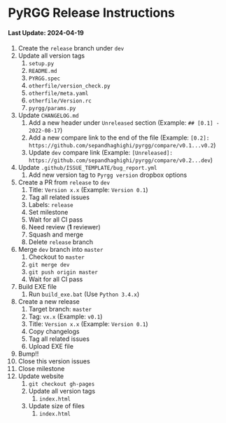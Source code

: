# PyRGG Release Instructions

#### Last Update: 2024-04-19

1. Create the `release` branch under `dev`
2. Update all version tags
	1. `setup.py`
	2. `README.md`
	3. `PYRGG.spec`
	4. `otherfile/version_check.py`
	5. `otherfile/meta.yaml`
	6. `otherfile/Version.rc`
	7. `pyrgg/params.py`
3. Update `CHANGELOG.md`
	1. Add a new header under `Unreleased` section (Example: `## [0.1] - 2022-08-17`)
	2. Add a new compare link to the end of the file (Example: `[0.2]: https://github.com/sepandhaghighi/pyrgg/compare/v0.1...v0.2`)
	3. Update `dev` compare link (Example: `[Unreleased]: https://github.com/sepandhaghighi/pyrgg/compare/v0.2...dev`)
4. Update `.github/ISSUE_TEMPLATE/bug_report.yml`
   1. Add new version tag to `Pyrgg version` dropbox options
5. Create a PR from `release` to `dev`
	1. Title: `Version x.x` (Example: `Version 0.1`)
	2. Tag all related issues
	3. Labels: `release`
	4. Set milestone
	5. Wait for all CI pass
	6. Need review (**1** reviewer)
	7. Squash and merge
	8. Delete `release` branch
6. Merge `dev` branch into `master`
	1. Checkout to `master`
	2. `git merge dev`
	3. `git push origin master`
	4. Wait for all CI pass
7. Build EXE file
	1. Run `build_exe.bat` (Use `Python 3.4.x`)
8. Create a new release
	1. Target branch: `master`
	2. Tag: `vx.x` (Example: `v0.1`)
	3. Title: `Version x.x` (Example: `Version 0.1`)
	4. Copy changelogs
	5. Tag all related issues
	6. Upload EXE file
9. Bump!!
10. Close this version issues
11. Close milestone
12. Update website
	1. `git checkout gh-pages`
	2. Update all version tags
		1. `index.html`
	3. Update size of files
		1. `index.html`